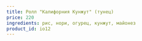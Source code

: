 ```yaml
---
title: Ролл "Калифорния Кунжут" (тунец)
price: 220
ingredients: рис, нори, огурец, кунжут, майонез
product_id: io12
---
```



